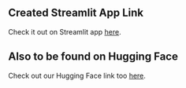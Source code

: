 ## Created Streamlit App Link

Check it out on Streamlit app [here](https://fifa2022quatarpy-l9aocsw6pzmcuwnfap5hnw.streamlit.app/).

## Also to be found on Hugging Face

Check out our Hugging Face link too [here](https://huggingface.co/spaces/JacksonMu/FIFA-World-Cup-2022-Data-Analysis).




